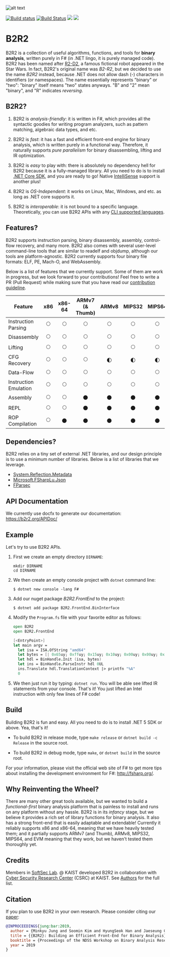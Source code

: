 ![alt text](https://b2r2.org//images/b2r2-2d.png)

[![Build status](https://ci.appveyor.com/api/projects/status/0c0tcxh813ev8w6i?svg=true)](https://ci.appveyor.com/project/sangkilc/b2r2)
[![Build Status](https://travis-ci.com/B2R2-org/B2R2.svg?branch=master)](https://travis-ci.com/B2R2-org/B2R2)
![](https://img.shields.io/github/license/B2R2-org/B2R2.svg?style=flat)
[![](https://img.shields.io/nuget/vpre/B2R2.FrontEnd.svg?style=flat)](https://www.nuget.org/packages/B2R2.FrontEnd)

B2R2
====

B2R2 is a collection of useful algorithms, functions, and tools for **binary
analysis**, written purely in F# (in .NET lingo, it is purely managed code).
B2R2 has been named after [R2-D2](https://en.wikipedia.org/wiki/R2-D2), a famous
fictional robot appeared in the Star Wars. In fact, B2R2's original name was
*B2-R2*, but we decided to use the name *B2R2* instead, because .NET does not
allow dash (-) characters in identifiers (or namespaces). The name essentially
represents "binary" or "two": "binary" itself means "two" states anyways. "B"
and "2" mean "binary", and "R" indicates *reversing*.

B2R2?
-----

1. B2R2 is *analysis-friendly*: it is written in F#, which provides all the
   syntactic goodies for writing program analyzers, such as pattern matching,
   algebraic data types, and etc.

1. B2R2 is *fast*: it has a fast and efficient front-end engine for binary
   analysis, which is written purely in a functional way. Therefore, it
   naturally supports *pure parallelism* for binary disassembling, lifting and
   IR optimization.

1. B2R2 is *easy* to play with: there is absolutely no dependency hell for B2R2
   because it is a fully-managed library.  All you need to do is to install
   [.NET Core SDK](https://dotnet.microsoft.com/download), and you are ready to
   go! Native
   [IntelliSense](https://docs.microsoft.com/en-us/visualstudio/ide/using-intellisense?view=vs-2017)
   support is another plus!

1. B2R2 is *OS-Independent*: it works on Linux, Mac, Windows, and etc. as long
   as .NET core supports it.

1. B2R2 is *interoperable*: it is not bound to a specific
   language. Theoretically, you can use B2R2 APIs with any [CLI supported
   languages](https://en.wikipedia.org/wiki/List_of_CLI_languages).

Features?
---------

B2R2 supports instruction parsing, binary disassembly, assembly, control-flow
recovery, and many more. B2R2 also comes with several user-level command-line
tools that are similar to readelf and objdump, although our tools are
platform-agnostic. B2R2 currently supports four binary file formats: ELF, PE,
Mach-O, and WebAssembly.

Below is a list of features that we currently support. Some of them are work in
progress, but we look forward to your contributions! Feel free to write a PR
(Pull Request) while making sure that you have read our [contribution
guideline](CONTRIBUTING.md).

| Feature               | x86         | x86-64               | ARMv7 (& Thumb) | ARMv8                | MIPS32               | MIPS64               | EVM         | TMS320C600  | PPC        |
|-----------------------|:-----------:|:--------------------:|:---------------:|:--------------------:|:--------------------:|:--------------------:|:-----------:|:-----------:|:----------:|
| Instruction Parsing   | :full_moon: | :full_moon:          | :full_moon:     | :full_moon:          | :full_moon:          | :full_moon:          | :full_moon: | :full_moon: | :new_moon: |
| Disassembly           | :full_moon: | :full_moon:          | :full_moon:     | :full_moon:          | :full_moon:          | :full_moon:          | :full_moon: | :full_moon: | :new_moon: |
| Lifting               | :full_moon: | :full_moon:          | :full_moon:     | :full_moon:          | :full_moon:          | :full_moon:          | :full_moon: | :new_moon:  | :new_moon: |
| CFG Recovery          | :full_moon: | :full_moon:          | :full_moon:     | :first_quarter_moon: | :first_quarter_moon: | :first_quarter_moon: | :full_moon: | :new_moon:  | :new_moon: |
| Data-Flow             | :full_moon: | :full_moon:          | :full_moon:     | :full_moon:          | :full_moon:          | :full_moon:          | :full_moon: | :new_moon:  | :new_moon: |
| Instruction Emulation | :full_moon: | :full_moon:          | :full_moon:     | :full_moon:          | :full_moon:          | :full_moon:          | :new_moon:  | :new_moon:  | :new_moon: |
| Assembly              | :full_moon: | :full_moon:          | :new_moon:      | :new_moon:           | :new_moon:           | :new_moon:           | :new_moon:  | :new_moon:  | :new_moon: |
| REPL                  | :full_moon: | :full_moon:          | :new_moon:      | :new_moon:           | :new_moon:           | :new_moon:           | :new_moon:  | :new_moon:  | :new_moon: |
| ROP Compilation       | :full_moon: | :new_moon:           | :new_moon:      | :new_moon:           | :new_moon:           | :new_moon:           | :new_moon:  | :new_moon:  | :new_moon: |

Dependencies?
-------------

B2R2 relies on a tiny set of external .NET libraries, and our design principle
is to use a minimum number of libraries. Below is a list of libraries that we
leverage.

- [System.Reflection.Metadata](https://www.nuget.org/packages/System.Reflection.Metadata/)
- [Microsoft.FSharpLu.Json](https://www.nuget.org/packages/Microsoft.FSharpLu.Json/)
- [FParsec](https://www.nuget.org/packages/FParsec)

API Documentation
-----------------

We currently use docfx to generate our documentation: https://b2r2.org/APIDoc/

Example
-------

Let's try to use B2R2 APIs.

1. First we create an empty directory `DIRNAME`:

    ```
    mkdir DIRNAME
    cd DIRNAME
    ```

1. We then create an empty console project with `dotnet` command line:

    ```
    $ dotnet new console -lang F#
    ```

1. Add our nuget package *B2R2.FrontEnd* to the project:

    ```
    $ dotnet add package B2R2.FrontEnd.BinInterface
    ```

1. Modify the `Program.fs` file with your favorite editor as follows:

    ```fsharp
    open B2R2
    open B2R2.FrontEnd

    [<EntryPoint>]
    let main argv =
      let isa = ISA.OfString "amd64"
      let bytes = [| 0x65uy; 0xffuy; 0x15uy; 0x10uy; 0x00uy; 0x00uy; 0x00uy |]
      let hdl = BinHandle.Init (isa, bytes)
      let ins = BinHandle.ParseInstr hdl 0UL
      ins.Translate hdl.TranslationContext |> printfn "%A"
      0
    ```

1. We then just run it by typing: `dotnet run`. You will be able see lifted IR
   statements from your console. That's it! You just lifted an Intel instruction
   with only few lines of F# code!

Build
-----

Building B2R2 is fun and easy. All you need to do is to install .NET 5 SDK or
above. Yea, that's it!

- To build B2R2 in release mode, type ```make release``` or ```dotnet build -c
  Release``` in the source root.

- To build B2R2 in debug mode, type ```make```, or ```dotnet build``` in the
  source root.

For your information, please visit the official web site of F# to get more tips
about installing the development environment for F#: http://fsharp.org/.

Why Reinventing the Wheel?
--------------------------

There are many other great tools available, but we wanted to build a
*functional-first* binary analysis platform that is painless to install and runs
on any platform without any hassle. B2R2 is in its *infancy* stage, but we
believe it provides a rich set of library functions for binary analysis. It also
has a strong front-end that is easily adaptable and extendable! Currently it
reliably supports x86 and x86-64, meaning that we have heavily tested them; and
it partially supports ARMv7 (and Thumb), ARMv8, MIPS32, MIPS64, and EVM meaning
that they work, but we haven't tested them thoroughly yet.

Credits
-------

Members in [SoftSec Lab](https://softsec.kaist.ac.kr/). @ KAIST developed B2R2
in collaboration with [Cyber Security Research Center](http://csrc.kaist.ac.kr/)
(CSRC) at KAIST. See [Authors](AUTHORS.md) for the full list.

Citation
--------

If you plan to use B2R2 in your own research. Please consider citing our
[paper](https://softsec.kaist.ac.kr/~sangkilc/papers/jung-bar19.pdf):

```bibtex
@INPROCEEDINGS{jung:bar:2019,
  author = {Minkyu Jung and Soomin Kim and HyungSeok Han and Jaeseung Choi and Sang Kil Cha},
  title = {{B2R2}: Building an Efficient Front-End for Binary Analysis},
  booktitle = {Proceedings of the NDSS Workshop on Binary Analysis Research},
  year = 2019
}
```
